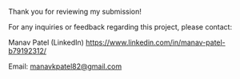 Thank you for reviewing my submission!

For any inquiries or feedback regarding this project, please contact:

Manav Patel (LinkedIn) https://www.linkedin.com/in/manav-patel-b79192312/

Email: manavkpatel82@gmail.com
